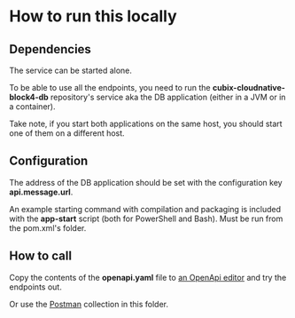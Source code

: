 # How to run this locally

## Dependencies
The service can be started alone.

To be able to use all the endpoints, 
you need to run the __cubix-cloudnative-block4-db__ repository's service aka the DB application
(either in a JVM or in a container).

Take note, if you start both applications on the same host, you should start one of them on a different host.

## Configuration
The address of the DB application should be set with the configuration key __api.message.url__.

An example starting command with compilation and packaging is included with the __app-start__ script (both for PowerShell and Bash).
Must be run from the pom.xml's folder.

## How to call
Copy the contents of the __openapi.yaml__ file to [an OpenApi editor](https://editor-next.swagger.io/) 
and try the endpoints out.

Or use the [Postman](https://www.postman.com/downloads/) collection in this folder.
